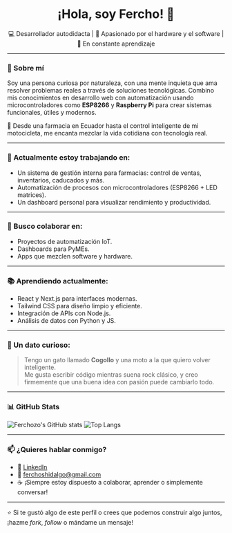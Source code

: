 <h1 align="center">¡Hola, soy Fercho! 👋</h1>

<p align="center">
💻 Desarrollador autodidacta | 🤖 Apasionado por el hardware y el software | 🌱 En constante aprendizaje
</p>

---

### 🧠 Sobre mí

Soy una persona curiosa por naturaleza, con una mente inquieta que ama resolver problemas reales a través de soluciones tecnológicas. Combino mis conocimientos en desarrollo web con automatización usando microcontroladores como **ESP8266** y **Raspberry Pi** para crear sistemas funcionales, útiles y modernos.

📍 Desde una farmacia en Ecuador hasta el control inteligente de mi motocicleta, me encanta mezclar la vida cotidiana con tecnología real.

---

### 🚀 Actualmente estoy trabajando en:
- Un sistema de gestión interna para farmacias: control de ventas, inventarios, caducados y más.
- Automatización de procesos con microcontroladores (ESP8266 + LED matrices).
- Un dashboard personal para visualizar rendimiento y productividad.

---

### 🤝 Busco colaborar en:
- Proyectos de automatización IoT.
- Dashboards para PyMEs.
- Apps que mezclen software y hardware.

---

### 📚 Aprendiendo actualmente:
- React y Next.js para interfaces modernas.
- Tailwind CSS para diseño limpio y eficiente.
- Integración de APIs con Node.js.
- Análisis de datos con Python y JS.

---

### 🧩 Un dato curioso:
> Tengo un gato llamado **Cogollo** y una moto a la que quiero volver inteligente.  
> Me gusta escribir código mientras suena rock clásico, y creo firmemente que una buena idea con pasión puede cambiarlo todo.

---

### 📊 GitHub Stats

![Ferchozo's GitHub stats](https://github-readme-stats.vercel.app/api?username=Ferchozo&show_icons=true&theme=radical)
![Top Langs](https://github-readme-stats.vercel.app/api/top-langs/?username=Ferchozo&layout=compact&theme=radical)

---

### 📫 ¿Quieres hablar conmigo?

- 💼 [LinkedIn]([https://www.linkedin.com/in/tu-perfil](https://www.linkedin.com/in/luis-fernando-hidalgo-manzaba-6539ba241/))
- 💌 ferchoshidalgo@gmail.com 
- ☕ ¡Siempre estoy dispuesto a colaborar, aprender o simplemente conversar!

---

⭐ Si te gustó algo de este perfil o crees que podemos construir algo juntos, ¡hazme *fork*, *follow* o mándame un mensaje!

